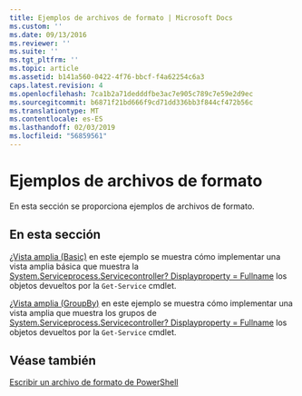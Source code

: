 ```yaml
---
title: Ejemplos de archivos de formato | Microsoft Docs
ms.custom: ''
ms.date: 09/13/2016
ms.reviewer: ''
ms.suite: ''
ms.tgt_pltfrm: ''
ms.topic: article
ms.assetid: b141a560-0422-4f76-bbcf-f4a62254c6a3
caps.latest.revision: 4
ms.openlocfilehash: 7ca1b2a71dedddfbe3ac7e905c789c7e59e2d9ec
ms.sourcegitcommit: b6871f21bd666f9cd71dd336bb3f844cf472b56c
ms.translationtype: MT
ms.contentlocale: es-ES
ms.lasthandoff: 02/03/2019
ms.locfileid: "56859561"
---
```

# <a name="examples-of-formatting-files"></a>Ejemplos de archivos de formato

En esta sección se proporciona ejemplos de archivos de formato.

## <a name="in-this-section"></a>En esta sección

[¿Vista amplia (Basic)](./wide-view-basic.md) en este ejemplo se muestra cómo implementar una vista amplia básica que muestra la [System.Serviceprocess.Servicecontroller? Displayproperty = Fullname](/dotnet/api/System.ServiceProcess.ServiceController) los objetos devueltos por la `Get-Service` cmdlet.

[¿Vista amplia (GroupBy)](./wide-view-groupby.md) en este ejemplo se muestra cómo implementar una vista amplia que muestra los grupos de [System.Serviceprocess.Servicecontroller? Displayproperty = Fullname](/dotnet/api/System.ServiceProcess.ServiceController) los objetos devueltos por la `Get-Service` cmdlet.

## <a name="see-also"></a>Véase también

[Escribir un archivo de formato de PowerShell](./writing-a-powershell-formatting-file.md)
